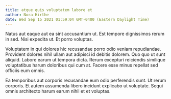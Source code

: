 ```yaml
---
title: atque quis voluptatem labore et
author: Nora Hirthe
date: Wed Sep 15 2021 01:59:04 GMT-0400 (Eastern Daylight Time)
---
```

Natus aut eaque aut ea sint accusantium ut. Est tempore dignissimos rerum in sed. Nisi expedita ut. Et porro voluptas.

 Voluptatem in qui dolores hic recusandae porro odio veniam repudiandae. Provident dolores nihil ullam aut adipisci id debitis dolorem. Quo quo ut sunt aliquid. Labore earum ut tempora dicta. Rerum excepturi reiciendis similique voluptatibus harum doloribus qui cum at. Facere esse minus repellat sed officiis eum omnis.

 Ea temporibus aut corporis recusandae eum odio perferendis sunt. Ut rerum corporis. Et autem assumenda libero incidunt explicabo ut voluptate. Sequi omnis architecto harum earum nihil et et voluptas.